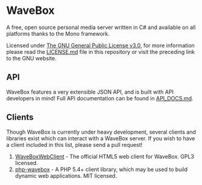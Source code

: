 WaveBox
=======

A free, open source personal media server written in C# and available on all platforms thanks to the Mono framework.

Licensed under [The GNU General Public License v3.0](https://www.gnu.org/licenses/gpl.html "Permalink to The GNU General Public License v3.0 - GNU Project"), for more information please read the [LICENSE.md]("https://github.com/einsteinx2/WaveBox/blob/master/LICENSE.md") file in this repository or visit the preceding link to the GNU website.

API
---

WaveBox features a very extensible JSON API, and is built with API developers in mind!  Full API documentation can be found in [API_DOCS.md]("https://github.com/einsteinx2/WaveBox/blob/master/API_DOCS.md").

Clients
-------

Though WaveBox is currently under heavy development, several clients and libraries exist which can interact with a WaveBox server. If you wish to have a client included in this list, please send a pull request!

1. [WaveBoxWebClient]("https://github.com/einsteinx2/WaveBoxWebClient") - The official HTML5 web client for WaveBox.  GPL3 licensed.
2. [php-wavebox]("https://github.com/mdlayher/php-wavebox") - A PHP 5.4+ client library, which may be used to build dynamic web applications. MIT licensed.
